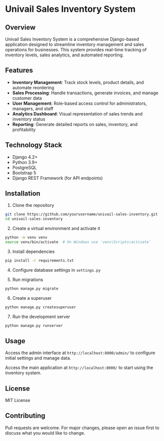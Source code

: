 # Univail Sales Inventory System

## Overview
Univail Sales Inventory System is a comprehensive Django-based application designed to streamline inventory management and sales operations for businesses. This system provides real-time tracking of inventory levels, sales analytics, and automated reporting.

## Features
- **Inventory Management**: Track stock levels, product details, and automate reordering
- **Sales Processing**: Handle transactions, generate invoices, and manage customer data
- **User Management**: Role-based access control for administrators, managers, and staff
- **Analytics Dashboard**: Visual representation of sales trends and inventory status
- **Reporting**: Generate detailed reports on sales, inventory, and profitability

## Technology Stack
- Django 4.2+
- Python 3.9+
- PostgreSQL
- Bootstrap 5
- Django REST Framework (for API endpoints)

## Installation

1. Clone the repository
```bash
git clone https://github.com/yourusername/univail-sales-inventory.git
cd univail-sales-inventory
```

2. Create a virtual environment and activate it
```bash
python -m venv venv
source venv/bin/activate  # On Windows use `venv\Scripts\activate`
```

3. Install dependencies
```bash
pip install -r requirements.txt
```

4. Configure database settings in `settings.py`

5. Run migrations
```bash
python manage.py migrate
```

6. Create a superuser
```bash
python manage.py createsuperuser
```

7. Run the development server
```bash
python manage.py runserver
```

## Usage
Access the admin interface at `http://localhost:8000/admin/` to configure initial settings and manage data.

Access the main application at `http://localhost:8000/` to start using the inventory system.

## License
MIT License

## Contributing
Pull requests are welcome. For major changes, please open an issue first to discuss what you would like to change.
